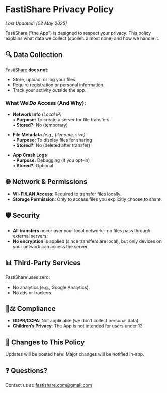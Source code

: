 # FastiShare Privacy Policy  
*Last Updated: [02 May 2025]*  

FastiShare ("the App") is designed to respect your privacy. This policy explains what data we collect (spoiler: almost none) and how we handle it.  

## 🔍 Data Collection  
FastiShare **does not**:  
- Store, upload, or log your files.  
- Require registration or personal information.  
- Track your activity outside the app.  

### What We *Do* Access (And Why):

- **Network Info** *(Local IP)*  
  • **Purpose:** To create a server for file transfers  
  • **Stored?:** No (temporary)

- **File Metadata** *(e.g., filename, size)*  
  • **Purpose:** To display files for sharing  
  • **Stored?:** No (deleted after transfer)

- **App Crash Logs**  
  • **Purpose:** Debugging (if you opt-in)  
  • **Stored?:** Optional


## 🌐 Network & Permissions  
- **Wi-Fi/LAN Access**: Required to transfer files locally.  
- **Storage Permission**: Only to access files you explicitly choose to share.  

## 🛡️ Security  
- **All transfers** occur over your local network—no files pass through external servers.  
- **No encryption** is applied (since transfers are local), but only devices on your network can access the server.  

## 📊 Third-Party Services  
FastiShare uses zero:  
- No analytics (e.g., Google Analytics).  
- No ads or trackers.  

## 🧑⚖️ Compliance  
- **GDPR/CCPA**: Not applicable (we don’t collect personal data).  
- **Children’s Privacy**: The App is not intended for users under 13.  

## 📝 Changes to This Policy  
Updates will be posted here. Major changes will be notified in-app.  

## ❓ Questions?  
Contact us at: [fastishare.com@gmail.com](mailto:fastishare.com@gmail.com)  
